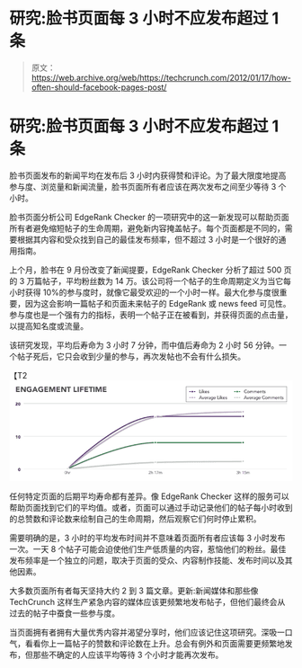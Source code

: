 # 研究:脸书页面每 3 小时不应发布超过 1 条

> 原文：<https://web.archive.org/web/https://techcrunch.com/2012/01/17/how-often-should-facebook-pages-post/>

# 研究:脸书页面每 3 小时不应发布超过 1 条

脸书页面发布的新闻平均在发布后 3 小时内获得赞和评论。为了最大限度地提高参与度、浏览量和新闻流量，脸书页面所有者应该在两次发布之间至少等待 3 个小时。

脸书页面分析公司 EdgeRank Checker 的一项研究中的这一新发现可以帮助页面所有者避免缩短帖子的生命周期，避免新内容掩盖帖子。每个页面都是不同的，需要根据其内容和受众找到自己的最佳发布频率，但不超过 3 小时是一个很好的通用指南。

上个月，脸书在 9 月份改变了新闻提要，EdgeRank Checker 分析了超过 500 页的 3 万篇帖子，平均粉丝数为 14 万。该公司将一个帖子的生命周期定义为当它每小时获得 10%的参与度时，就像它最受欢迎的一个小时一样。最大化参与度很重要，因为这会影响一篇帖子和页面未来帖子的 EdgeRank 或 news feed 可见性。参与度也是一个强有力的指标，表明一个帖子正在被看到，并获得页面的点击量，以提高知名度或流量。

该研究发现，平均后寿命为 3 小时 7 分钟，而中值后寿命为 2 小时 56 分钟。一个帖子死后，它只会收到少量的参与，再次发帖也不会有什么损失。

【T2![](img/2c97234a7fb50b3a3d2466d9e7991d4b.png "Facebook Page Post Lifetime")

任何特定页面的后期平均寿命都有差异。像 EdgeRank Checker 这样的服务可以帮助页面找到它们的平均值。或者，页面可以通过手动记录他们的帖子每小时收到的总赞数和评论数来绘制自己的生命周期，然后观察它们何时停止累积。

需要明确的是，3 小时的平均发布时间并不意味着页面所有者应该每 3 小时发布一次。一天 8 个帖子可能会迫使他们生产低质量的内容，惹恼他们的粉丝。最佳发布频率是一个独立的问题，取决于页面的受众、内容制作技能、发布时间以及其他因素。

大多数页面所有者每天坚持大约 2 到 3 篇文章。更新:新闻媒体和那些像 TechCrunch 这样生产紧急内容的媒体应该更频繁地发布帖子，但他们最终会从过去的帖子中蚕食一些参与度。

当页面拥有者拥有大量优秀内容并渴望分享时，他们应该记住这项研究。深吸一口气，看看你上一篇帖子的赞数和评论数在上升。总会有例外和页面需要更频繁地发布，但那些不确定的人应该平均等待 3 个小时才能再次发布。